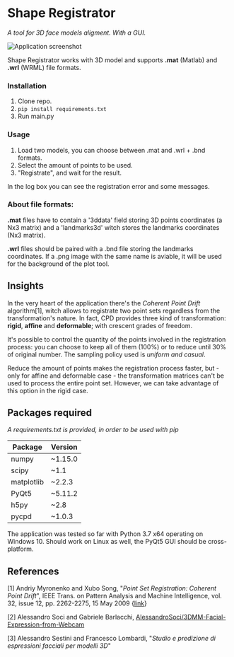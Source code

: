 # Shape Registrator

*A tool for 3D face models aligment. With a GUI.*

![Application screenshot](/resources/screenGit1.png)

Shape Registrator works with 3D model and supports **.mat** (Matlab) and **.wrl** (WRML) file formats.

### Installation

1. Clone repo.
2. `pip install requirements.txt`
3. Run main.py

### Usage

1. Load two models, you can choose between .mat and .wrl + .bnd formats.
2. Select the amount of points to be used.
3. "Registrate", and wait for the result.

In the log box you can see the registration error and some messages.

### About file formats:

**.mat** files have to contain a '3ddata' field storing 3D points coordinates (a Nx3 matrix) and a 'landmarks3d' witch stores the landmarks coordinates (Nx3 matrix).

**.wrl** files should be paired with a .bnd file storing the landmarks coordinates. If a .png image with the same name is aviable, it will be used for the background of the plot tool.

## Insights

In the very heart of the application there's the *Coherent Point Drift* algorithm[1], witch allows to registrate two point sets regardless from the transformation's nature.
In fact, CPD provides three kind of transformation: **rigid**, **affine** and **deformable**; with crescent grades of freedom.

It's possible to control the quantity of the points involved in the registration process: you can choose to keep all of them (100%) or to reduce until 30% of original number. The sampling policy used is *uniform and casual*.

Reduce the amount of points makes  the registration process faster, but - only for affine and deformable case - the transformation matrices can't be used to process the entire point set. However, we can take advantage of this option in the rigid case.

## Packages required
*A requirements.txt is provided, in order to be used with pip*

Package | Version
--------|--------
numpy   | ~1.15.0
scipy   | ~1.1
matplotlib| ~2.2.3
PyQt5| ~5.11.2
h5py| ~2.8
pycpd| ~1.0.3

The application was tested so far with Python 3.7 x64 operating on Windows 10. Should work on Linux as well, the PyQt5 GUI should be cross-platform.

## References
[1] Andriy Myronenko and Xubo Song, "*Point Set Registration: Coherent Point Drift*",  IEEE Trans. on Pattern Analysis and Machine Intelligence, vol. 32, issue 12, pp. 2262-2275, 15 May 2009 {[link](https://arxiv.org/pdf/0905.2635.pdf)}

[2] Alessandro Soci and Gabriele Barlacchi, [AlessandroSoci/3DMM-Facial-Expression-from-Webcam](https://github.com/AlessandroSoci/3DMM-Facial-Expression-from-Webcam)

[3] Alessandro Sestini and Francesco Lombardi, "*Studio e predizione di espressioni facciali per modelli 3D*"
